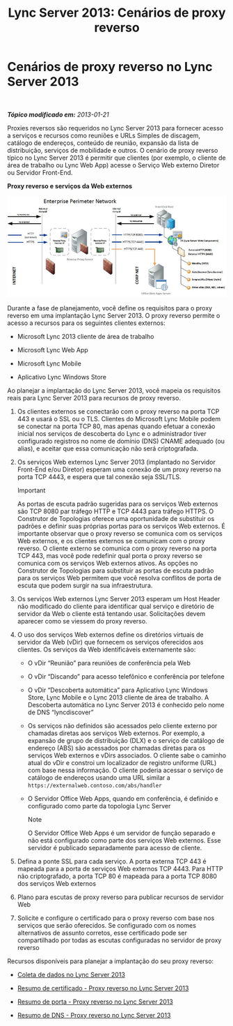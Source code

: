 ﻿---
title: 'Lync Server 2013: Cenários de proxy reverso'
TOCTitle: Cenários de proxy reverso
ms:assetid: 13108f59-a660-4ff1-8404-079d1cb646f2
ms:mtpsurl: https://technet.microsoft.com/pt-br/library/JJ204691(v=OCS.15)
ms:contentKeyID: 49305948
ms.date: 05/19/2016
mtps_version: v=OCS.15
ms.translationtype: HT
---

# Cenários de proxy reverso no Lync Server 2013

 

_**Tópico modificado em:** 2013-01-21_

Proxies reversos são requeridos no Lync Server 2013 para fornecer acesso a serviços e recursos como reuniões e URLs Simples de discagem, catálogo de endereços, conteúdo de reunião, expansão da lista de distribuição, serviços de mobilidade e outros. O cenário de proxy reverso típico no Lync Server 2013 é permitir que clientes (por exemplo, o cliente de área de trabalho ou Lync Web App) acesse o Serviço Web externo Diretor ou Servidor Front-End.

**Proxy reverso e serviços da Web externos**

![Proxy Reverso e Serviços Web Externos](images/JJ204932.13142405-d5c9-45b7-a8b7-a8c89f09c97c(OCS.15).jpg "Proxy Reverso e Serviços Web Externos")

Durante a fase de planejamento, você define os requisitos para o proxy reverso em uma implantação Lync Server 2013. O proxy reverso permite o acesso a recursos para os seguintes clientes externos:

  - Microsoft Lync 2013 cliente de área de trabalho

  - Microsoft Lync Web App

  - Microsoft Lync Mobile

  - Aplicativo Lync Windows Store

Ao planejar a implantação do Lync Server 2013, você mapeia os requisitos reais para Lync Server 2013 para recursos de proxy reverso.

1.  Os clientes externos se conectarão com o proxy reverso na porta TCP 443 e usará o SSL ou o TLS. Clientes do Microsoft Lync Mobile podem se conectar na porta TCP 80, mas apenas quando efetuar a conexão inicial nos serviços de descoberta do Lync e o administrador tiver configurado registros no nome de domínio (DNS) CNAME adequado (ou alias), e aceitar que essa comunicação não será criptografada.

2.  Os serviços Web externos Lync Server 2013 (implantado no Servidor Front-End e/ou Diretor) esperam uma conexão de um proxy reverso na porta TCP 4443, e espera que tal conexão seja SSL/TLS.
    
    > [!IMPORTANT]  
    > As portas de escuta padrão sugeridas para os serviços Web externos são TCP 8080 par tráfego HTTP e TCP 4443 para tráfego HTTPS. O Construtor de Topologias oferece uma oportunidade de substituir os padrões e definir suas próprias portas para os serviços Web externos. É importante observar que o proxy reverso se comunica com os serviços Web externos, e os clientes externos se comunicam com o proxy reverso. O cliente externo se comunica com o proxy reverso na porta TCP 443, mas você pode redefinir qual porta o proxy reverso se comunica com os serviços Web externos ativos. As opções no Construtor de Topologias para substituir as portas de escuta padrão para os serviços Web permitem que você resolva conflitos de porta de escuta que podem surgir na sua infraestrutura.

3.  Os serviços Web externos Lync Server 2013 esperam um Host Header não modificado do cliente para identificar qual serviço e diretório de servidor da Web o cliente está tentando usar. Solicitações devem aparecer como se viessem do proxy reverso.

4.  O uso dos serviços Web externos define os diretórios virtuais de servidor da Web (vDir) que fornecem os serviços oferecidos aos clientes. Os serviços da Web identificáveis externamente são:
    
      - O vDir “Reunião” para reuniões de conferência pela Web
    
      - O vDir “Discando” para acesso telefônico e conferência por telefone
    
      - O vDir “Descoberta automática” para Aplicativo Lync Windows Store, Lync Mobile e o Lync 2013 cliente de área de trabalho. A Descoberta automática no Lync Server 2013 é conhecido pelo nome de DNS “lyncdiscover”
    
      - Os serviços não definidos são acessados pelo cliente externo por chamadas diretas aos serviços Web externos. Por exemplo, a expansão de grupo de distribuição (DLX) e o serviço de catálogo de endereço (ABS) são acessados por chamadas diretas para os serviços Web externos e vDirs associados. O cliente sabe o caminho atual do vDir e constroi um localizador de registro uniforme (URL) com base nessa informação. O cliente poderia acessar o serviço de catálogo de endereços usando uma URL similar a `https://externalweb.contoso.com/abs/handler`
    
      - O Servidor Office Web Apps, quando em conferência, é definido e configurado como parte da topologia Lync Server
        
        > [!NOTE]  
        > O Servidor Office Web Apps é um servidor de função separado e não está configurado como parte dos serviços Web externos. Esse servidor é publicado separadamente para acesso de cliente.

5.  Defina a ponte SSL para cada serviço. A porta externa TCP 443 é mapeada para a porta de serviços Web externos TCP 4443. Para HTTP não criptografado, a porta TCP 80 é mapeada para a porta TCP 8080 dos serviços Web externos

6.  Plano para escutas de proxy reverso para publicar recursos de servidor Web

7.  Solicite e configure o certificado para o proxy reverso com base nos serviços que serão oferecidos. Se configurado com os nomes alternativos de assunto corretos, esse certificado pode ser compartilhado por todas as escutas configuradas no servidor de proxy reverso

Recursos disponíveis para planejar a implantação do seu proxy reverso:

  - [Coleta de dados no Lync Server 2013](lync-server-2013-data-collection.md)

  - [Resumo de certificado - Proxy reverso no Lync Server 2013](lync-server-2013-certificate-summary-reverse-proxy.md)

  - [Resumo de porta - Proxy reverso no Lync Server 2013](lync-server-2013-port-summary-reverse-proxy.md)

  - [Resumo de DNS - Proxy reverso no Lync Server 2013](lync-server-2013-dns-summary-reverse-proxy.md)


